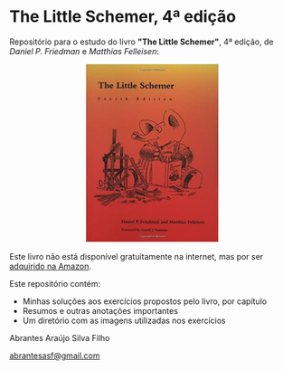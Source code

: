 # The Little Schemer, 4ª edição

Repositório para o estudo do livro **"The Little Schemer"**, 4ª edição,
de *Daniel P. Friedman* e *Matthias Felleisen*:

<p align="center">
  <img width="235" height="315" src="https://github.com/abrantesasf/tls/blob/master/imagens/tls_235x315.jpg">
</p>

Este livro não está disponível gratuitamente na internet, mas por ser [adquirido na
Amazon](https://www.amazon.com/Little-Schemer-Daniel-P-Friedman/dp/0262560992/).

Este repositório contém:
* Minhas soluções aos exercícios propostos pelo livro, por capítulo
* Resumos e outras anotações importantes
* Um diretório com as imagens utilizadas nos exercícios

Abrantes Araújo Silva Filho

[abrantesasf@gmail.com](mailto:abrantesasf@gmail.com)
